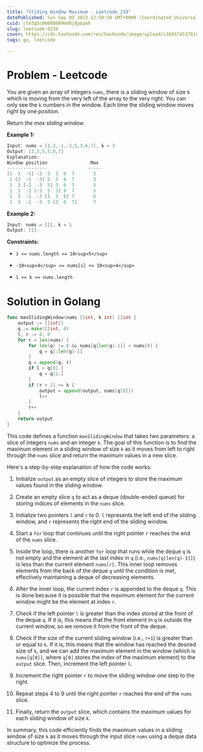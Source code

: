 ```yaml
---
title: "Sliding Window Maximum - Leetcode 239"
datePublished: Sun Sep 03 2023 12:50:58 GMT+0000 (Coordinated Universal Time)
cuid: clm3gbc0m000609md8j8pbym8
slug: leetcode-0239
cover: https://cdn.hashnode.com/res/hashnode/image/upload/v1693745378184/41d10d91-8356-430a-a5c9-f7bee5cefca1.jpeg
tags: go, leetcode

---
```


# Problem - Leetcode

You are given an array of integers `nums`, there is a sliding window of size `k` which is moving from the very left of the array to the very right. You can only see the `k` numbers in the window. Each time the sliding window moves right by one position.

Return *the max sliding window*. 

**Example 1:**

```go
Input: nums = [1,3,-1,-3,5,3,6,7], k = 3
Output: [3,3,5,5,6,7]
Explanation: 
Window position                Max
---------------               -----
[1  3  -1] -3  5  3  6  7       3
 1 [3  -1  -3] 5  3  6  7       3
 1  3 [-1  -3  5] 3  6  7       5
 1  3  -1 [-3  5  3] 6  7       5
 1  3  -1  -3 [5  3  6] 7       6
 1  3  -1  -3  5 [3  6  7]      7
```

**Example 2:**

```go
Input: nums = [1], k = 1
Output: [1]
```

**Constraints:**

* `1 <= nums.length <= 10<sup>5</sup>`
    
* `-10<sup>4</sup> <= nums[i] <= 10<sup>4</sup>`
    
* `1 <= k <= nums.length`
    

# Solution in Golang

```go
func maxSlidingWindow(nums []int, k int) []int {
	output := []int{}
	q := make([]int, 0)
	l, r := 0, 0
	for r < len(nums) {
		for len(q) != 0 && nums[q[len(q)-1]] < nums[r] {
			q = q[:len(q)-1]
		}
		q = append(q, r)
		if l > q[0] {
			q = q[1:]
		}
		if (r + 1) >= k {
			output = append(output, nums[q[0]])
			l++
		}
		r++
	}
	return output
} 
```

This code defines a function `maxSlidingWindow` that takes two parameters: a slice of integers `nums` and an integer `k`. The goal of this function is to find the maximum element in a sliding window of size `k` as it moves from left to right through the `nums` slice and return the maximum values in a new slice.

Here's a step-by-step explanation of how the code works:

1. Initialize `output` as an empty slice of integers to store the maximum values found in the sliding window.
    
2. Create an empty slice `q` to act as a deque (double-ended queue) for storing indices of elements in the `nums` slice.
    
3. Initialize two pointers `l` and `r` to 0. `l` represents the left end of the sliding window, and `r` represents the right end of the sliding window.
    
4. Start a `for` loop that continues until the right pointer `r` reaches the end of the `nums` slice.
    
5. Inside the loop, there is another `for` loop that runs while the deque `q` is not empty and the element at the last index in `q` (i.e., `nums[q[len(q)-1]]`) is less than the current element `nums[r]`. This inner loop removes elements from the back of the deque `q` until the condition is met, effectively maintaining a deque of decreasing elements.
    
6. After the inner loop, the current index `r` is appended to the deque `q`. This is done because it is possible that the maximum element for the current window might be the element at index `r`.
    
7. Check if the left pointer `l` is greater than the index stored at the front of the deque `q`. If it is, this means that the front element in `q` is outside the current window, so we remove it from the front of the deque.
    
8. Check if the size of the current sliding window (i.e., `r+1`) is greater than or equal to `k`. If it is, this means that the window has reached the desired size of `k`, and we can add the maximum element in the window (which is `nums[q[0]]`, where `q[0]` stores the index of the maximum element) to the `output` slice. Then, increment the left pointer `l`.
    
9. Increment the right pointer `r` to move the sliding window one step to the right.
    
10. Repeat steps 4 to 9 until the right pointer `r` reaches the end of the `nums` slice.
    
11. Finally, return the `output` slice, which contains the maximum values for each sliding window of size `k`.
    

In summary, this code efficiently finds the maximum values in a sliding window of size `k` as it moves through the input slice `nums` using a deque data structure to optimize the process.